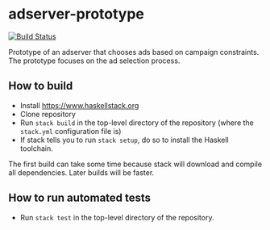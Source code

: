 # adserver-prototype

[![Build Status](https://travis-ci.org/Toxaris/adserver-prototype.svg?branch=master)](https://travis-ci.org/Toxaris/adserver-prototype)

Prototype of an adserver that chooses ads based on campaign
constraints. The prototype focuses on the ad selection process.

## How to build

  * Install https://www.haskellstack.org
  * Clone repository
  * Run `stack build` in the top-level directory of the repository
    (where the `stack.yml` configuration file is)
  * If stack tells you to run `stack setup`, do so to install the
    Haskell toolchain.

The first build can take some time because stack will download
and compile all dependencies. Later builds will be faster.

## How to run automated tests

  * Run `stack test` in the top-level directory of the repository.
